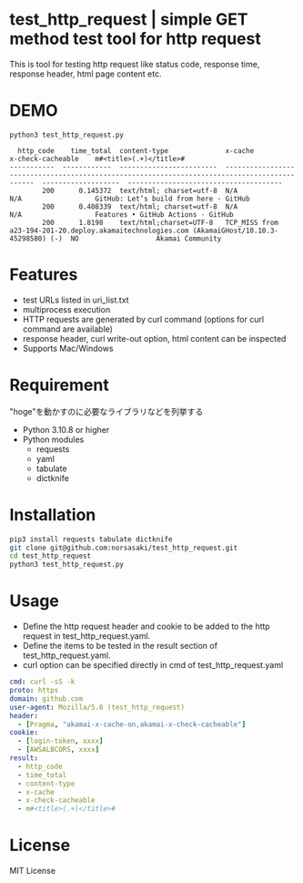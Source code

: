 # test_http_request | simple GET method test tool for http request

This is tool for testing http request like status code, response time, response header, html page content etc.

# DEMO

```
python3 test_http_request.py
```

``` result
  http_code    time_total  content-type              x-cache                                                                                        x-check-cacheable    m#<title>(.+)</title>#
-----------  ------------  ------------------------  ---------------------------------------------------------------------------------------------  -------------------  --------------------------------------
        200      0.145372  text/html; charset=utf-8  N/A                                                                                            N/A                  GitHub: Let’s build from here · GitHub
        200      0.408339  text/html; charset=utf-8  N/A                                                                                            N/A                  Features • GitHub Actions · GitHub
        200      1.8198    text/html;charset=UTF-8   TCP_MISS from a23-194-201-20.deploy.akamaitechnologies.com (AkamaiGHost/10.10.3-45298580) (-)  NO                   Akamai Community
```

# Features

- test URLs listed in uri_list.txt
- multiprocess execution
- HTTP requests are generated by curl command (options for curl command are available)
- response header, curl write-out option, html content can be inspected
- Supports Mac/Windows

# Requirement

"hoge"を動かすのに必要なライブラリなどを列挙する

* Python 3.10.8 or higher
* Python modules
	* requests
	* yaml
	* tabulate
	* dictknife

# Installation

```bash
pip3 install requests tabulate dictknife
git clone git@github.com:norsasaki/test_http_request.git
cd test_http_request
python3 test_http_request.py
```

# Usage

- Define the http request header and cookie to be added to the http request in test_http_request.yaml.
- Define the items to be tested in the result section of test_http_request.yaml.
- curl option can be specified directly in cmd of test_http_request.yaml

```test_http_request.yaml
cmd: curl -sS -k 
proto: https
domain: github.com
user-agent: Mozilla/5.0 (test_http_request)
header:
  - [Pragma, "akamai-x-cache-on,akamai-x-check-cacheable"]
cookie: 
  - [login-token, xxxx]
  - [AWSALBCORS, xxxx]
result:
  - http_code
  - time_total
  - content-type
  - x-cache
  - x-check-cacheable
  - m#<title>(.+)</title>#
```

# License
MIT License

